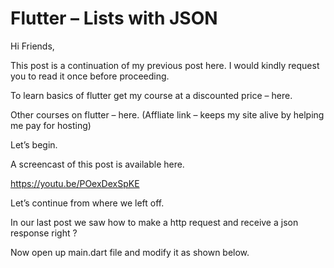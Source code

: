 # Flutter – Lists with JSON

Hi Friends,

This post is a continuation of my previous post here. I would kindly request you to read it once before proceeding.

To learn basics of flutter get my course at a discounted price – here.

Other courses on flutter – here. (Affliate link – keeps my site alive by helping me pay for hosting)

Let’s begin.

A screencast of this post is available here.

https://youtu.be/POexDexSpKE

Let’s continue from where we left off.

In our last post we saw how to make a http request and receive a json response right ?

Now open up main.dart file and modify it as shown below.

<script src="https://gist.github.com/iswift-ru/384f4b90218bb3260ec077da6c3a04f9.js"></script>
